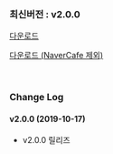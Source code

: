 ### 최신버전 : v2.0.0

[다운로드](https://xyuditqzezxs1008973.cdn.ntruss.com/GamePotUnityPlugIn-2019-04-26.unitypackage)

[다운로드 (NaverCafe 제외)](https://xyuditqzezxs1008973.cdn.ntruss.com/GamePotUnityPlugIn-2019-04-26-ExceptNaverCafe.unitypackage)

<br/>

### Change Log

#### v2.0.0 (2019-10-17)

- v2.0.0 릴리즈
